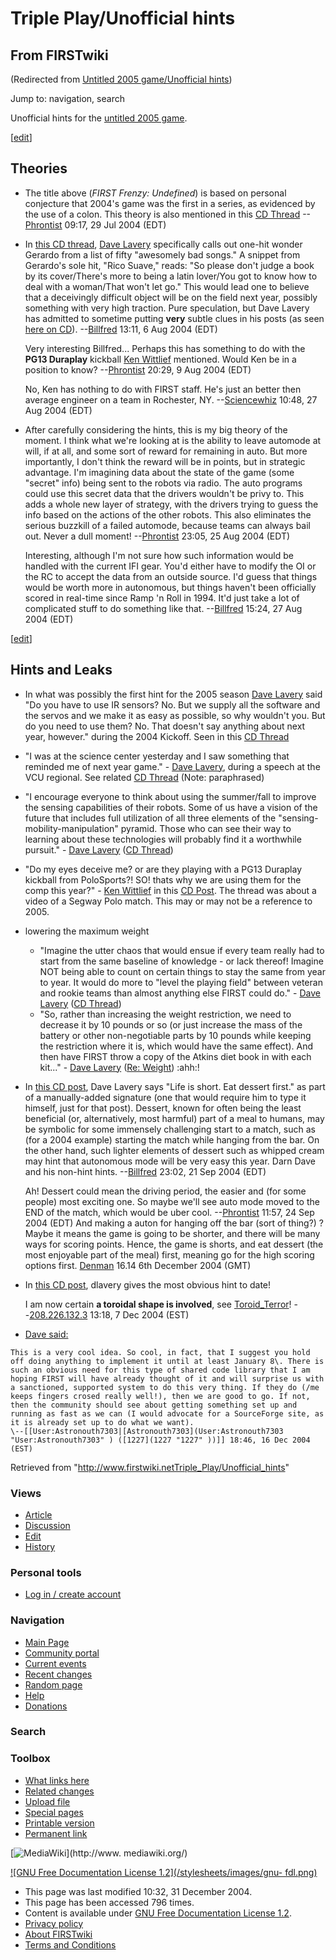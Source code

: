 # Triple Play/Unofficial hints

## From FIRSTwiki

(Redirected from [Untitled 2005 game/Unofficial hints](/index.php?title=Untitled_2005_game/Unofficial_hints&redirect=no "Untitled 2005 game/Unofficial hints"))

Jump to: navigation, search

Unofficial hints for the [untitled 2005 game](Untitled_2005_game "Untitled 2005 game").

[[edit](/index.php?title=Triple_Play/Unofficial_hints&action=edit&section=1 "Edit section: Theories")]

## Theories

- The title above (_FIRST Frenzy: Undefined_) is based on personal conjecture that 2004's game was the first in a series, as evidenced by the use of a colon. This theory is also mentioned in this [CD Thread](http://www.chiefdelphi.com/forums/showpost.php?p=232722&postcount=14 "http://www.chiefdelphi.com/forums/showpost.php?p=232722&postcount=14") --[Phrontist](User:Phrontist "User:Phrontist") 09:17, 29 Jul 2004 (EDT)
- In [this CD thread](http://www.chiefdelphi.com/forums/showthread.php?p=268276#post268276 "http://www.chiefdelphi.com/forums/showthread.php?p=268276#post268276"), [Dave Lavery](Dave_Lavery "Dave Lavery") specifically calls out one-hit wonder Gerardo from a list of fifty "awesomely bad songs." A snippet from Gerardo's sole hit, "Rico Suave," reads: "So please don't judge a book by its cover/There's more to being a latin lover/You got to know how to deal with a woman/That won't let go." This would lead one to believe that a deceivingly difficult object will be on the field next year, possibly something with very high traction. Pure speculation, but Dave Lavery has admitted to sometime putting **very** subtle clues in his posts (as seen [here on CD](http://www.chiefdelphi.com/forums/showthread.php?p=278471#post278471 "http://www.chiefdelphi.com/forums/showthread.php?p=278471#post278471")). --[Billfred](User:Billfred "User:Billfred") 13:11, 6 Aug 2004 (EDT)

  Very interesting Billfred... Perhaps this has something to do with the **PG13 Duraplay** kickball [Ken Wittlief](/index.php?title=Ken_Wittlief&action=edit "Ken Wittlief") mentioned. Would Ken be in a position to know? --[Phrontist](User:Phrontist "User:Phrontist") 20:29, 9 Aug 2004 (EDT)

  No, Ken has nothing to do with FIRST staff. He's just an better then average engineer on a team in Rochester, NY. --[Sciencewhiz](User:Sciencewhiz "User:Sciencewhiz") 10:48, 27 Aug 2004 (EDT)

- After carefully considering the hints, this is my big theory of the moment. I think what we're looking at is the ability to leave automode at will, if at all, and some sort of reward for remaining in auto. But more importantly, I don't think the reward will be in points, but in strategic advantage. I'm imagining data about the state of the game (some "secret" info) being sent to the robots via radio. The auto programs could use this secret data that the drivers wouldn't be privy to. This adds a whole new layer of strategy, with the drivers trying to guess the info based on the actions of the other robots. This also eliminates the serious buzzkill of a failed automode, because teams can always bail out. Never a dull moment! --[Phrontist](User:Phrontist "User:Phrontist") 23:05, 25 Aug 2004 (EDT)

  Interesting, although I'm not sure how such information would be handled with the current IFI gear. You'd either have to modify the OI or the RC to accept the data from an outside source. I'd guess that things would be worth more in autonomous, but things haven't been officially scored in real-time since Ramp 'n Roll in 1994\. It'd just take a lot of complicated stuff to do something like that. --[Billfred](User:Billfred "User:Billfred") 15:24, 27 Aug 2004 (EDT)

[[edit](/index.php?title=Triple_Play/Unofficial_hints&action=edit&section=2 "Edit section: Hints and Leaks")]

## Hints and Leaks

- In what was possibly the first hint for the 2005 season [Dave Lavery](Dave_Lavery "Dave Lavery") said "Do you have to use IR sensors? No. But we supply all the software and the servos and we make it as easy as possible, so why wouldn't you. But do you need to use them? No. That doesn't say anything about next year, however." during the 2004 Kickoff. Seen in this [CD Thread](http://www.chiefdelphi.com/forums/showthread.php?t=27164 "http://www.chiefdelphi.com/forums/showthread.php?t=27164")
- "I was at the science center yesterday and I saw something that reminded me of next year game." - [Dave Lavery](Dave_Lavery "Dave Lavery"), during a speech at the VCU regional. See related [CD Thread](http://www.chiefdelphi.com/forums/showthread.php?t=26438 "http://www.chiefdelphi.com/forums/showthread.php?t=26438") (Note: paraphrased)
- "I encourage everyone to think about using the summer/fall to improve the sensing capabilities of their robots. Some of us have a vision of the future that includes full utilization of all three elements of the "sensing-mobility-manipulation" pyramid. Those who can see their way to learning about these technologies will probably find it a worthwhile pursuit." - [Dave Lavery](Dave_Lavery "Dave Lavery") ([CD Thread](http://www.chiefdelphi.com/forums/showpost.php?p=282790&postcount=8 "http://www.chiefdelphi.com/forums/showpost.php?p=282790&postcount=8"))
- "Do my eyes deceive me? or are they playing with a PG13 Duraplay kickball from PoloSports?! SO! thats why we are using them for the comp this year?" - [Ken Wittlief](/index.php?title=Ken_Wittlief&action=edit "Ken Wittlief") in this [CD Post](http://www.chiefdelphi.com/forums/showpost.php?p=219140&postcount=4 "http://www.chiefdelphi.com/forums/showpost.php?p=219140&postcount=4"). The thread was about a video of a Segway Polo match. This may or may not be a reference to 2005\.
- lowering the maximum weight 

  - "Imagine the utter chaos that would ensue if every team really had to start from the same baseline of knowledge - or lack thereof! Imagine NOT being able to count on certain things to stay the same from year to year. It would do more to "level the playing field" between veteran and rookie teams than almost anything else FIRST could do." - [Dave Lavery](Dave_Lavery "Dave Lavery") ([CD Thread](http://www.chiefdelphi.com/forums/showthread.php?postid=285250#post285250 "http://www.chiefdelphi.com/forums/showthread.php?postid=285250#post285250"))
  - "So, rather than increasing the weight restriction, we need to decrease it by 10 pounds or so (or just increase the mass of the battery or other non-negotiable parts by 10 pounds while keeping the restriction where it is, which would have the same effect). And then have FIRST throw a copy of the Atkins diet book in with each kit..." - [Dave Lavery](Dave_Lavery "Dave Lavery") ([Re: Weight](http://www.chiefdelphi.com/forums/showthread.php?postid=285152#post285152 "http://www.chiefdelphi.com/forums/showthread.php?postid=285152#post285152")) :ahh:!

- In [this CD post](http://www.chiefdelphi.com/forums/showthread.php?p=290106#post290106 "http://www.chiefdelphi.com/forums/showthread.php?p=290106#post290106"), Dave Lavery says "Life is short. Eat dessert first." as part of a manually-added signature (one that would require him to type it himself, just for that post). Dessert, known for often being the least beneficial (or, alternatively, most harmful) part of a meal to humans, may be symbolic for some immensely challenging start to a match, such as (for a 2004 example) starting the match while hanging from the bar. On the other hand, such lighter elements of dessert such as whipped cream may hint that autonomous mode will be very easy this year. Darn Dave and his non-hint hints. --[Billfred](User:Billfred "User:Billfred") 23:02, 21 Sep 2004 (EDT)

  Ah! Dessert could mean the driving period, the easier and (for some people) most exciting one. So maybe we'll see auto mode moved to the END of the match, which would be uber cool. --[Phrontist](User:Phrontist "User:Phrontist") 11:57, 24 Sep 2004 (EDT) And making a auton for hanging off the bar (sort of thing?) ? Maybe it means the game is going to be shorter, and there will be many ways for scoring points. Hence, the game is shorts, and eat dessert (the most enjoyable part of the meal) first, meaning go for the high scoring options first. [Denman](User:Denman "User:Denman") 16.14 6th December 2004 (GMT)

- In [this CD post](http://www.chiefdelphi.com/forums/showthread.php?t=31570&page=2&pp=15 "http://www.chiefdelphi.com/forums/showthread.php?t=31570&page=2&pp=15"), dlavery gives the most obvious hint to date!

  I am now certain **a toroidal shape is involved**, see [Toroid_Terror](Toroid_Terror "Toroid Terror")! --[208.226.132.3](User:208.226.132.3 "User:208.226.132.3") 13:18, 7 Dec 2004 (EST)

- [Dave said:](http://www.chiefdelphi.com/forums/showpost.php?p=308555&postcount=13 "http://www.chiefdelphi.com/forums/showpost.php?p=308555&postcount=13")

```
This is a very cool idea. So cool, in fact, that I suggest you hold off doing anything to implement it until at least January 8\. There is such an obvious need for this type of shared code library that I am hoping FIRST will have already thought of it and will surprise us with a sanctioned, supported system to do this very thing. If they do (/me keeps fingers crosed really well!), then we are good to go. If not, then the community should see about getting something set up and running as fast as we can (I would advocate for a SourceForge site, as it is already set up to do what we want). 
\--[[User:Astronouth7303|[Astronouth7303](User:Astronouth7303 "User:Astronouth7303" ) ([1227](1227 "1227" ))]] 18:46, 16 Dec 2004 (EST) 
```

Retrieved from "<http://www.firstwiki.netTriple_Play/Unofficial_hints>"

### Views

- [Article](Triple_Play/Unofficial_hints)
- [Discussion](/index.php?title=Talk:Triple_Play/Unofficial_hints&action=edit)
- [Edit](/index.php?title=Triple_Play/Unofficial_hints&action=edit)
- [History](/index.php?title=Triple_Play/Unofficial_hints&action=history)

### Personal tools

- [Log in / create account](/index.php?title=Special:Userlogin&returnto=Triple_Play/Unofficial_hints)

[](Main_Page "Main Page")

### Navigation

- [Main Page](Main_Page)
- [Community portal](FIRSTwiki:Community_portal)
- [Current events](Current_events)
- [Recent changes](Special:Recentchanges)
- [Random page](Special:Random)
- [Help](Help:Contents)
- [Donations](FIRSTwiki:Site_support)

### Search

### Toolbox

- [What links here](Special:Whatlinkshere/Triple_Play/Unofficial_hints)
- [Related changes](Special:Recentchangeslinked/Triple_Play/Unofficial_hints)
- [Upload file](Special:Upload)
- [Special pages](Special:Specialpages)
- [Printable version](/index.php?title=Triple_Play/Unofficial_hints&printable=yes)
- [Permanent link](/index.php?title=Triple_Play/Unofficial_hints&oldid=39958)

[![MediaWiki](/skins/common/images/poweredby_mediawiki_88x31.png)](http://www.
mediawiki.org/)

[![GNU Free Documentation License 1.2](/stylesheets/images/gnu-
fdl.png)](http://www.gnu.org/copyleft/fdl.html)

- This page was last modified 10:32, 31 December 2004.
- This page has been accessed 796 times.
- Content is available under [GNU Free Documentation License 1.2](http://www.gnu.org/copyleft/fdl.html "http://www.gnu.org/copyleft/fdl.html").
- [Privacy policy](FIRSTwiki:Privacy_policy "FIRSTwiki:Privacy policy")
- [About FIRSTwiki](FIRSTwiki:About "FIRSTwiki:About")
- [Terms and Conditions](FIRSTwiki:Terms_and_conditions "FIRSTwiki:Terms and conditions")
